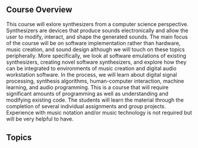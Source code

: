 ## Course Overview 

This course will exlore synthesizers from a computer science perspective. Synthesizers are devices that produce sounds electronically and allow the user to modify, interact, and shape the generated sounds. The main focus 
of the course will be on software implementation rather than hardware, music creation, and sound design although we will touch on these topics peripherally. More specifically, we look at software emulations of existing synthesizers, 
creating novel software synthesizers, and explore how they can be integrated to environments of music creation and digital audio workstation software. In the process, we will learn about digital signal processing, synthesis algorithms, human-computer interaction,
machine learning, and audio programming. This is a course that will require significant amounts of programming as well as understanding and modifying existing code. The students will learn the material through the completion of several individual assignments 
and group projects. Experience with music notation and/or music technology is not required but will be very helpful to have. 


## Topics 
